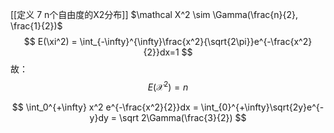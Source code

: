 [[定义 7 n个自由度的X2分布]]
$\mathcal X^2 \sim \Gamma(\frac{n}{2}, \frac{1}{2})$
$$
E(\xi^2) = \int_{-\infty}^{\infty}\frac{x^2}{\sqrt{2\pi}}e^{-\frac{x^2}{2}}dx=1
$$
故：
$$
E(\mathcal X^2)=n
$$

$$
\int_0^{+\infty} x^2 e^{-\frac{x^2}{2}}dx = \int_{0}^{+\infty}\sqrt{2y}e^{-y}dy = \sqrt 2\Gamma(\frac{3}{2})
$$